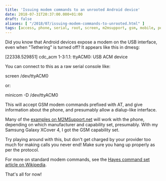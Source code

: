 ```yaml
---
title: 'Issuing modem commands to an unrooted Android device'
date: 2018-07-31T20:37:00.000+01:00
draft: false
aliases: [ "/2018/07/issuing-modem-commands-to-unrooted.html" ]
tags: [access, phone, serial, root, screen, m2msupport, gsm, mobile, port, linux, minicom, connection, modem, networking, android, hayes, network]
---
```


Did you know that Android devices expose a modem on the USB interface, even when "Tethering" is turned off? It appears like this in dmesg:  
  
\[22338.529851\] cdc\_acm 1-3:1.1: ttyACM0: USB ACM device  
  
You can connect to this as a raw serial console like:

  

screen /dev/ttyACM0

  
or:

  

minicom -D /dev/ttyACM0

  
  
This will accept GSM modem commands prefixed with AT, and give information about the phone, and presumably allow a dialup-like interface.

  

Many of the [examples on M2MSupport.net](http://m2msupport.net/m2msupport/software-and-at-commands-for-m2m-modules/) will work with the phone, depending on which manufacturer and capability set, presumably. With my Samsung Galaxy XCover 4, I got the GSM capability set.

  

Try playing around with this, but don't get charged by your provider too much for making calls you never end! Make sure you hang up properly as per the protocol.

  

For more on standard modem commands, see the [Hayes command set article on Wikipedia](https://en.wikipedia.org/wiki/Hayes_command_set).

  

That's all for now!
